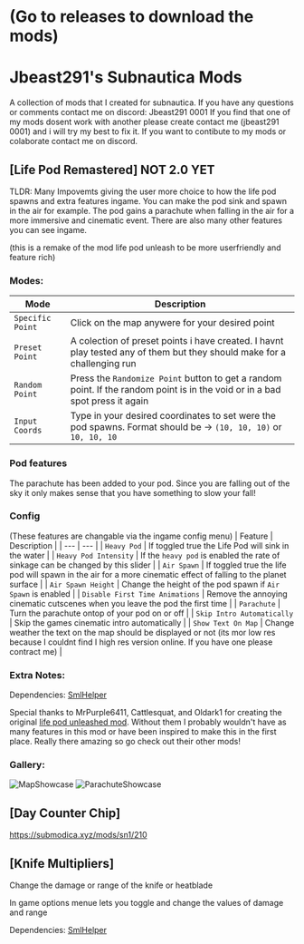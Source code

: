 # (Go to releases to download the mods)

# Jbeast291's Subnautica Mods
A collection of mods that I created for subnautica.
If you have any questions or comments contact me on discord: Jbeast291 0001
If you find that one of my mods dosent work with another please create contact me (jbeast291 0001) and i will try my best to fix it.
If you want to contibute to my mods or colaborate contact me on discord.

## [Life Pod Remastered] NOT 2.0 YET 
TLDR: Many Impovemts giving the user more choice to how the life pod spawns and extra features ingame. You can make the pod sink and spawn in the air for example.
The pod gains a parachute when falling in the air for a more immersive and cinematic event. There are also many other features you can see ingame.

(this is a remake of the mod life pod unleash to be more userfriendly and feature rich) 

### Modes:
| Mode | Description |
| --- | --- |
| `Specific Point` | Click on the map anywere for your desired point |
| `Preset Point` | A colection of preset points i have created. I havnt play tested any of them but they should make for a challenging run |
| `Random Point` | Press the `Randomize Point` button to get a random point. If the random point is in the void or in a bad spot press it again |
| `Input Coords` | Type in your desired coordinates to set were the pod spawns. Format should be -> `(10, 10, 10)` or `10, 10, 10` |

### Pod features
The parachute has been added to your pod. Since you are falling out of the sky it only makes sense that you have something to slow your fall!

### Config
(These features are changable via the ingame config menu)
| Feature | Description |
| --- | --- |
| `Heavy Pod` | If toggled true the Life Pod will sink in the water |
| `Heavy Pod Intensity` | If the `heavy pod` is enabled the rate of sinkage can be changed by this slider |
| `Air Spawn` | If toggled true the life pod will spawn in the air for a more cinematic effect of falling to the planet surface |
| `Air Spawn Height` | Change the height of the pod spawn if `Air Spawn` is enabled |
| `Disable First Time Animations` | Remove the annoying cinematic cutscenes when you leave the pod the first time |
| `Parachute` | Turn the parachute ontop of your pod on or off |
| `Skip Intro Automatically` | Skip the games cinematic intro automatically |
| `Show Text On Map` | Change weather the text on the map should be displayed or not (its mor low res because I couldnt find I high res version online. If you have one please contract me) |

### Extra Notes:
Dependencies: [SmlHelper](https://www.nexusmods.com/subnautica/mods/113)

Special thanks to MrPurple6411, Cattlesquat, and Oldark1 for creating the original [life pod unleashed mod](https://www.nexusmods.com/subnautica/mods/126). Without them I probably wouldn't have as many features in this mod or have been inspired to make this in the first place. Really there amazing so go check out their other mods!
### Gallery:

![MapShowcase](https://github.com/jbeast291/Subnautica-mod/blob/main/Gallery/MapShowcase.png)
![ParachuteShowcase](https://github.com/jbeast291/Subnautica-mod/blob/main/Gallery/ParachuteShowcase.png)

## [Day Counter Chip]
https://submodica.xyz/mods/sn1/210

## [Knife Multipliers]
Change the damage or range of the knife or heatblade

In game options menue lets you toggle and change the values of damage and range

Dependencies: [SmlHelper](https://www.nexusmods.com/subnautica/mods/113)
